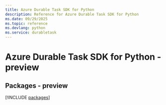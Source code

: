```yaml
---
title: Azure Durable Task SDK for Python
description: Reference for Azure Durable Task SDK for Python
ms.date: 09/29/2025
ms.topic: reference
ms.devlang: python
ms.service: durabletask
---
```

# Azure Durable Task SDK for Python - preview
## Packages - preview
[!INCLUDE [packages](durable-task-index.md)]